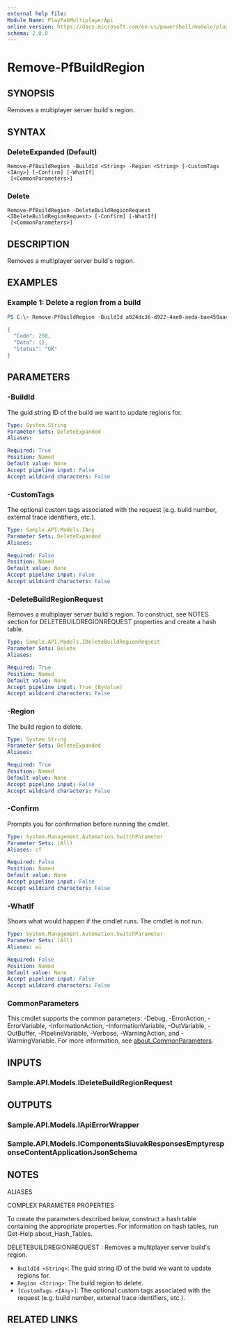 ```yaml
---
external help file:
Module Name: PlayFabMultiplayerApi
online version: https://docs.microsoft.com/en-us/powershell/module/playfabmultiplayerapi/remove-pfbuildregion
schema: 2.0.0
---
```


# Remove-PfBuildRegion

## SYNOPSIS
Removes a multiplayer server build's region.

## SYNTAX

### DeleteExpanded (Default)
```
Remove-PfBuildRegion -BuildId <String> -Region <String> [-CustomTags <IAny>] [-Confirm] [-WhatIf]
 [<CommonParameters>]
```

### Delete
```
Remove-PfBuildRegion -DeleteBuildRegionRequest <IDeleteBuildRegionRequest> [-Confirm] [-WhatIf]
 [<CommonParameters>]
```

## DESCRIPTION
Removes a multiplayer server build's region.

## EXAMPLES

### Example 1: Delete a region from a build
```powershell
PS C:\> Remove-PfBuildRegion -BuildId a024dc36-d922-4ae0-aeda-bae450aa4d8b -Region AustraliaEast | ConvertTo-Json

{
  "Code": 200,
  "Data": {},
  "Status": "OK"
}
```



## PARAMETERS

### -BuildId
The guid string ID of the build we want to update regions for.

```yaml
Type: System.String
Parameter Sets: DeleteExpanded
Aliases:

Required: True
Position: Named
Default value: None
Accept pipeline input: False
Accept wildcard characters: False
```

### -CustomTags
The optional custom tags associated with the request (e.g.
build number, external trace identifiers, etc.).

```yaml
Type: Sample.API.Models.IAny
Parameter Sets: DeleteExpanded
Aliases:

Required: False
Position: Named
Default value: None
Accept pipeline input: False
Accept wildcard characters: False
```

### -DeleteBuildRegionRequest
Removes a multiplayer server build's region.
To construct, see NOTES section for DELETEBUILDREGIONREQUEST properties and create a hash table.

```yaml
Type: Sample.API.Models.IDeleteBuildRegionRequest
Parameter Sets: Delete
Aliases:

Required: True
Position: Named
Default value: None
Accept pipeline input: True (ByValue)
Accept wildcard characters: False
```

### -Region
The build region to delete.

```yaml
Type: System.String
Parameter Sets: DeleteExpanded
Aliases:

Required: True
Position: Named
Default value: None
Accept pipeline input: False
Accept wildcard characters: False
```

### -Confirm
Prompts you for confirmation before running the cmdlet.

```yaml
Type: System.Management.Automation.SwitchParameter
Parameter Sets: (All)
Aliases: cf

Required: False
Position: Named
Default value: None
Accept pipeline input: False
Accept wildcard characters: False
```

### -WhatIf
Shows what would happen if the cmdlet runs.
The cmdlet is not run.

```yaml
Type: System.Management.Automation.SwitchParameter
Parameter Sets: (All)
Aliases: wi

Required: False
Position: Named
Default value: None
Accept pipeline input: False
Accept wildcard characters: False
```

### CommonParameters
This cmdlet supports the common parameters: -Debug, -ErrorAction, -ErrorVariable, -InformationAction, -InformationVariable, -OutVariable, -OutBuffer, -PipelineVariable, -Verbose, -WarningAction, and -WarningVariable. For more information, see [about_CommonParameters](http://go.microsoft.com/fwlink/?LinkID=113216).

## INPUTS

### Sample.API.Models.IDeleteBuildRegionRequest

## OUTPUTS

### Sample.API.Models.IApiErrorWrapper

### Sample.API.Models.IComponentsSiuvakResponsesEmptyresponseContentApplicationJsonSchema

## NOTES

ALIASES

COMPLEX PARAMETER PROPERTIES

To create the parameters described below, construct a hash table containing the appropriate properties. For information on hash tables, run Get-Help about_Hash_Tables.


DELETEBUILDREGIONREQUEST <IDeleteBuildRegionRequest>: Removes a multiplayer server build's region.
  - `BuildId <String>`: The guid string ID of the build we want to update regions for.
  - `Region <String>`: The build region to delete.
  - `[CustomTags <IAny>]`: The optional custom tags associated with the request (e.g. build number, external trace identifiers, etc.).

## RELATED LINKS

